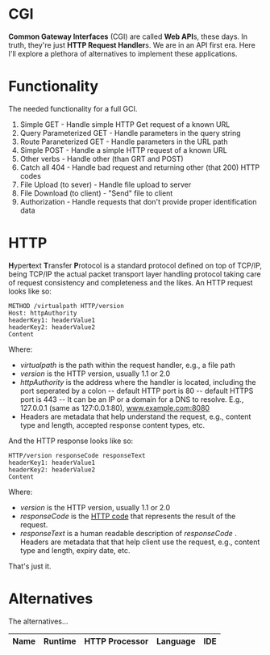 # CGI
**Common Gateway Interfaces** (CGI) are called **Web API**s, these days. In truth, they're just **HTTP Request Handler**s. We are in an API first era. Here I'll explore a plethora of alternatives to implement these applications.

# Functionality
The needed functionality for a full GCI.

1. Simple GET - Handle simple HTTP Get request of a known URL
2. Query Parameterized GET - Handle parameters in the query string
3. Route Paraneterized GET - Handle parameters in the URL path
4. Simple POST - Handle a simple HTTP request of a known URL
5. Other verbs - Handle other (than GRT and POST)
6. Catch all 404 - Handle bad request and returning other (that 200) HTTP codes
7. File Upload (to sever) - Handle file upload to server
8. File Download (to client) - "Send" file to client
9. Authorization - Handle requests that don't provide proper identification data

# HTTP
**H**yper**t**ext **T**ransfer **P**rotocol is a standard protocol defined on top of TCP/IP, being TCP/IP the actual packet transport layer handling protocol taking care of request consistency and completeness and the likes. An HTTP request looks like so:
```
METHOD /virtualpath HTTP/version
Host: httpAuthority
headerKey1: headerValue1
headerKey2: headerValue2
Content
```
Where:
- *virtualpath* is the path within the request handler, e.g., a file path
- *version* is the HTTP version, usually 1.1 or 2.0
- *httpAuthority* is the address where the handler is located, including the port seperated by a colon
-- default HTTP port is 80
-- default HTTPS port is 443
-- It can be an IP or a domain for a DNS to resolve. E.g., 127.0.0.1 (same as 127:0.0.1:80), www.example.com:8080
- Headers are metadata that help understand the request, e.g., content type and length, accepted response content types, etc.

And the HTTP response looks like so:
```
HTTP/version responseCode responseText
headerKey1: headerValue1
headerKey2: headerValue2
Content
```
Where:
- *version* is the HTTP version, usually 1.1 or 2.0
- *responseCode* is the [HTTP code](https://en.wikipedia.org/wiki/List_of_HTTP_status_codes) that represents the result of the request.
- *responseText* is a human readable description of *responseCode*
. Headers are metadata that that help client use the request, e.g., content type and length, expiry date, etc.

That's just it.

# Alternatives
The alternatives...

|Name|Runtime|HTTP Processor|Language|IDE|
|-|-|-|-|-|
